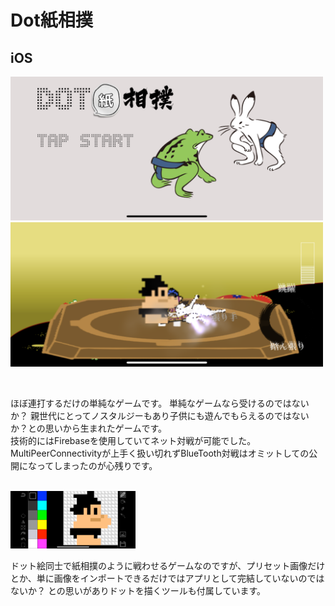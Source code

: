 # Dot紙相撲
## iOS
<img src="1.png" width="500"><br>
<img src="2.png" width="500">

<br>

ほぼ連打するだけの単純なゲームです。
単純なゲームなら受けるのではないか？
親世代にとってノスタルジーもあり子供にも遊んでもらえるのではないか？との思いから生まれたゲームです。<br>
技術的にはFirebaseを使用していてネット対戦が可能でした。
MultiPeerConnectivityが上手く扱い切れずBlueTooth対戦はオミットしての公開になってしまったのが心残りです。

<br>

<img src="3.png" width="200">

<br>

ドット絵同士で紙相撲のように戦わせるゲームなのですが、プリセット画像だけとか、単に画像をインポートできるだけではアプリとして完結していないのではないか？
との思いがありドットを描くツールも付属しています。